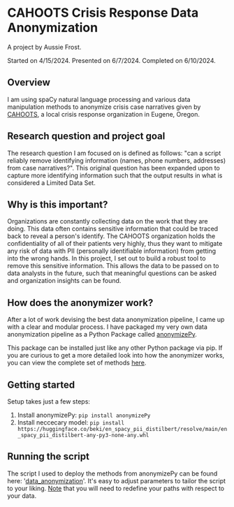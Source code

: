# CAHOOTS Crisis Response Data Anonymization

A project by Aussie Frost. 

Started on 4/15/2024. Presented on 6/7/2024. Completed on 6/10/2024.

## Overview
I am using spaCy natural language processing and various data manipulation methods to anonymize crisis case narratives given by [CAHOOTS](https://whitebirdclinic.org/cahoots/), a local crisis response organization in Eugene, Oregon.

## Research question and project goal
The research question I am focused on is defined as follows: "can a script reliably remove identifying information (names, phone numbers, addresses) from case narratives?". This original question has been expanded upon to capture more identifying information such that the output results in what is considered a Limited Data Set.

## Why is this important?
Organizations are constantly collecting data on the work that they are doing. This data often contains sensitive information that could be traced back to reveal a person's identify. The CAHOOTS organization holds the confidentiality of all of their patients very highly, thus they want to mitigate any risk of data with PII (personally identifiable information) from getting into the wrong hands. In this project, I set out to build a robust tool to remove this sensitive information. This allows the data to be passed on to data analysts in the future, such that meaningful questions can be asked and organization insights can be found.

## How does the anonymizer work?
After a lot of work devising the best data anonymization pipeline, I came up with a clear and modular process. I have packaged my very own data anonymization pipeline as a Python Package called [anonymizePy](https://pypi.org/project/anonymizePy/). 

This package can be installed just like any other Python package via pip. If you are curious to get a more detailed look into how the anonymizer works, you can view the complete set of methods [here](https://github.com/ausdfrost/anonymizePy/blob/main/anonymizePy/data_anonymization_toolkit.py).

## Getting started
Setup takes just a few steps:

1. Install anonymizePy: `pip install anonymizePy`
2. Install neccecary model: `pip install https://huggingface.co/beki/en_spacy_pii_distilbert/resolve/main/en_spacy_pii_distilbert-any-py3-none-any.whl`

## Running the script
The script I used to deploy the methods from anonymizePy can be found here: '[data_anonymization](data_anonymization.py)'. It's easy to adjust parameters to tailor the script to your liking. <ins>Note</ins> that you will need to redefine your paths with respect to your data.
